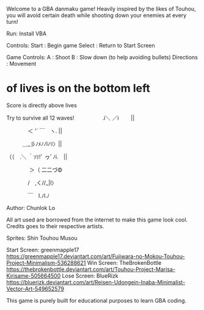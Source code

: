 ﻿Welcome to a GBA danmaku game! Heavily inspired by the likes of Touhou, you will avoid certain death while shooting down your enemies at every turn!

Run:
Install VBA

Controls:
Start : Begin game
Select : Return to Start Screen

Game Controls:
A : Shoot
B : Slow down (to help avoiding bullets)
Directions : Movement

# of lives is on the bottom left
Score is directly above lives

Try to survive all 12 waves!
　　　　　.i＼ ／i 　　||
     
　　　　＜ '´ ￣　ヽ. ||
    
　　　＿_彡ﾉﾒﾉﾉlﾉﾘ〉||
   
（（　.＼ ｀ｿﾘ!ﾟ ヮﾟﾉi.　||

　　　　 ＞（ 二二づΦ
     
　　　　/　,く//_|l〉
    
　　　　￣　l.ﾉl.ﾉ
    

Author: Chunlok Lo

All art used are borrowed from the internet to make this game look cool. Credits goes to their respective artists.

Sprites: Shin Touhou Musou

Start Screen: greenmapple17
https://greenmapple17.deviantart.com/art/Fujiwara-no-Mokou-Touhou-Project-Minimalism-536288621
Win Screen: TheBrokenBottle
https://thebrokenbottle.deviantart.com/art/Touhou-Project-Marisa-Kirisame-505664500 
Lose Screen: BlueRizk
https://bluerizk.deviantart.com/art/Reisen-Udongein-Inaba-Minimalist-Vector-Art-549652579

This game is purely built for educational purposes to learn GBA coding.




